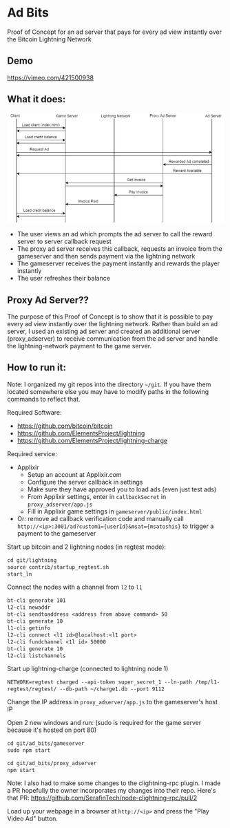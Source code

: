 # Ad Bits
Proof of Concept for an ad server that pays for every ad view instantly over the Bitcoin Lightning Network

## Demo

https://vimeo.com/421500938

## What it does:

![Network Flow Diagram](https://raw.githubusercontent.com/kschieck/ad_bits/master/network_diagram.png)

- The user views an ad which prompts the ad server to call the reward server to server callback request
- The proxy ad server receives this callback, requests an invoice from the gameserver and then sends payment via the lightning network
- The gameserver receives the payment instantly and rewards the player instantly
- The user refreshes their balance

## Proxy Ad Server??

The purpose of this Proof of Concept is to show that it is possible to pay every ad view instantly over the lightning network. Rather than build an ad server, I used an existing ad server and created an additional server (proxy_adserver) to receive communication from the ad server and handle the lightning-network payment to the game server.

## How to run it:

Note: I organized my git repos into the directory `~/git`. If you have them located somewhere else you may have to modify paths in the following commands to reflect that.

Required Software:
- https://github.com/bitcoin/bitcoin
- https://github.com/ElementsProject/lightning
- https://github.com/ElementsProject/lightning-charge

Required service:
- Applixir
   - Setup an account at Applixir.com
   - Configure the server callback in settings
   - Make sure they have approved you to load ads (even just test ads)
   - From Applixir settings, enter in `callbackSecret` in `proxy_adserver/app.js`
   - Fill in Applixir game settings in `gameserver/public/index.html`
 - Or: remove ad callback verification code and manually call `http://<ip>:3001/ad?custom1={userId}&msat={msatoshis}` to trigger a payment to the gameserver

Start up bitcoin and 2 lightning nodes (in regtest mode):
```
cd git/lightning
source contrib/startup_regtest.sh
start_ln
```

Connect the nodes with a channel from `l2` to `l1`
```
bt-cli generate 101
l2-cli newaddr
bt-cli sendtoaddress <address from above command> 50
bt-cli generate 10
l1-cli getinfo
l2-cli connect <l1 id>@localhost:<l1 port>
l2-cli fundchannel <1l id> 50000
bt-cli generate 10
l2-cli listchannels
```

Start up lightning-charge (connected to lightning node 1)
```
NETWORK=regtest charged --api-token super_secret_1 --ln-path /tmp/l1-regtest/regtest/ --db-path ~/charge1.db --port 9112
```

Change the IP address in `proxy_adserver/app.js` to the gameserver's host IP

Open 2 new windows and run: (sudo is required for the game server because it's hosted on port 80)
```
cd git/ad_bits/gameserver
sudo npm start
```

```
cd git/ad_bits/proxy_adserver
npm start
```

Note: I also had to make some changes to the clightning-rpc plugin. I made a PR hopefully the owner incorporates my changes into their repo. Here's that PR: https://github.com/SerafinTech/node-clightning-rpc/pull/2

Load up your webpage in a browser at `http://<ip>` and press the "Play Video Ad" button.
